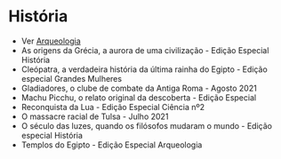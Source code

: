 # História

* Ver [Arqueologia](categorias/arqueologia.md)
* As origens da Grécia, a aurora de uma civilização - Edição Especial História
* Cleópatra, a verdadeira história da última rainha do Egipto - Edição especial Grandes Mulheres
* Gladiadores, o clube de combate da Antiga Roma - Agosto 2021
* Machu Picchu, o relato original da descoberta - Edição Especial
* Reconquista da Lua - Edição Especial Ciência nº2
* O massacre racial de Tulsa - Julho 2021
* O século das luzes, quando os filósofos mudaram o mundo - Edição especial História
* Templos do Egipto - Edição Especial Arqueologia
